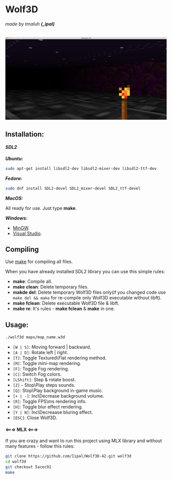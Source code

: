 # Wolf3D
###### made by tmaluh __(\_ipal)__

[![Video preview](https://raw.githubusercontent.com/Iipal/Wolf3D-42/master/screenshot.png)](https://youtu.be/s2rnZQIKDzw)
## Installation:

#### *SDL2*

__*Ubuntu:*__

```bash
sudo apt-get install libsdl2-dev libsdl2-mixer-dev libsdl2-ttf-dev
```

__*Fedora:*__

```bash
sudo dnf install SDL2-devel SDL2_mixer-devel SDL2_ttf-devel
```

__*MacOS:*__

All ready for use. Just type **make**.

__*Windows:*__

- [MinGW](http://lazyfoo.net/tutorials/SDL/01_hello_SDL/windows/mingw/index.php).
- [Visual Studio](http://lazyfoo.net/tutorials/SDL/01_hello_SDL/windows/msvsnet2010u/index.php).

## Compiling

Use [make](https://en.wikipedia.org/wiki/Makefile) for compiling all files.

When you have already installed SDL2 library you can use this simple rules:
- **make**: Compile all.
- **make clean**: Delete temporary files.
- **makde del**: Delete temporary Wolf3D files only(if you changed code use `make del && make` for re-compile only Wolf3D executable without libft).
- **make fclean**: Delete executable Wolf3D file & libft.
- **make re**: It's rules - **make fclean** & **make** in one.

## Usage:

```bash
./wolf3d maps/map_name.w3d
```

- `[W | S]`: Moving forward | backward.
- `[A | D]`: Rotate left | right.
- `[T]`: Toggle Textured\Flat rendering method.
- `[M]`: Toggle mini-map rendering.
- `[F]`: Toggle Fog rendering.
- `[C]`: Switch Fog colors.
- `[LShift]`: Step & rotate boost.
- `[Z]` - Stop\Play steps sounds.
- `[Q]`: Stop\Play background in-game music.
- `[+ | -]`: Inc\Decrease background volume.
- `[R]`: Toggle FPS\ms rendering info.
- `[H]`: Toggle blur effect rendering.
- `[Y | N]`: Inc\Decreaase bluring effect.
- `[ESC]`: Close Wolf3D.

#### <===> MLX <===>

If you are crazy and want to run this project using MLX library and without many features - follow this rules:

```bash
git clone https://github.com/Iipal/Wolf3D-42.git wolf3d
cd wolf3d
git checkout 5acec91
make
```
